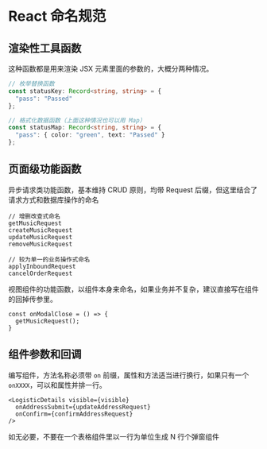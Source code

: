 # React 命名规范

## 渲染性工具函数

这种函数都是用来渲染 JSX 元素里面的参数的，大概分两种情况。

```typescript
// 枚举替换函数
const statusKey: Record<string, string> = {
  "pass": "Passed"
};

// 格式化数据函数（上面这种情况也可以用 Map）
const statusMap: Record<string, string> = {
  "pass": { color: "green", text: "Passed" }
};
```

## 页面级功能函数

异步请求类功能函数，基本维持 CRUD 原则，均带 Request 后缀，但这里结合了请求方式和数据库操作的命名

```
// 增删改查式命名
getMusicRequest
createMusicRequest
updateMusicRequest
removeMusicRequest

// 较为单一的业务操作式命名
applyInboundRequest
cancelOrderRequest
```

视图组件的功能函数，以组件本身来命名，如果业务并不复杂，建议直接写在组件的回掉传参里。

```tsx
const onModalClose = () => {
  getMusicRequest();
}
```

## 组件参数和回调

编写组件，方法名称必须带 `on` 前缀，属性和方法适当进行换行，如果只有一个 `onXXXX`，可以和属性并排一行。

```tsx
<LogisticDetails visible={visible}
  onAddressSubmit={updateAddressRequest}
  onConfirm={confirmAddressRequest}
/>
```

如无必要，不要在一个表格组件里以一行为单位生成 N 行个弹窗组件
